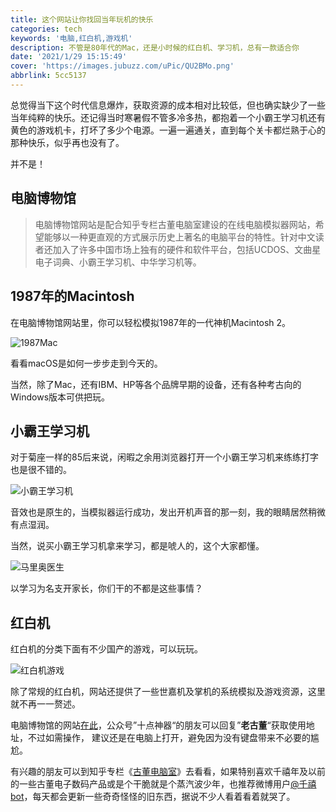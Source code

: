 ```yaml
---
title: 这个网站让你找回当年玩机的快乐
categories: tech
keywords: '电脑,红白机,游戏机'
description: 不管是80年代的Mac，还是小时候的红白机、学习机，总有一款适合你
date: '2021/1/29 15:15:49'
cover: 'https://images.jubuzz.com/uPic/QU2BMo.png'
abbrlink: 5cc5137
---
```


总觉得当下这个时代信息爆炸，获取资源的成本相对比较低，但也确实缺少了一些当年纯粹的快乐。还记得当时寒暑假不管多冷多热，都抱着一个小霸王学习机还有黄色的游戏机卡，打坏了多少个电源。一遍一遍通关，直到每个关卡都烂熟于心的那种快乐，似乎再也没有了。

并不是！

## 电脑博物馆

> 电脑博物馆网站是配合知乎专栏古董电脑室建设的在线电脑模拟器网站，希望能够以一种更直观的方式展示历史上著名的电脑平台的特性。针对中文读者还加入了许多中国市场上独有的硬件和软件平台，包括UCDOS、文曲星电子词典、小霸王学习机、中华学习机等。

## 1987年的Macintosh

在电脑博物馆网站里，你可以轻松模拟1987年的一代神机Macintosh 2。

![1987Mac](https://images.jubuzz.com/uPic/PWLe1L.png)

看看macOS是如何一步步走到今天的。

当然，除了Mac，还有IBM、HP等各个品牌早期的设备，还有各种考古向的Windows版本可供把玩。

## 小霸王学习机

对于菊座一样的85后来说，闲暇之余用浏览器打开一个小霸王学习机来练练打字也是很不错的。

![小霸王学习机](https://images.jubuzz.com/uPic/QU2BMo.png)

音效也是原生的，当模拟器运行成功，发出开机声音的那一刻，我的眼睛居然稍微有点湿润。

当然，说买小霸王学习机拿来学习，都是唬人的，这个大家都懂。

![马里奥医生](https://images.jubuzz.com/uPic/pyEWr2.png)

以学习为名支开家长，你们干的不都是这些事情？

## 红白机

红白机的分类下面有不少国产的游戏，可以玩玩。

![红白机游戏](https://images.jubuzz.com/uPic/zKSAlN.png)

除了常规的红白机，网站还提供了一些世嘉机及掌机的系统模拟及游戏资源，这里就不再一一赘述。

电脑博物馆的网站[在此](http://www.dnbwg.com/)，公众号”十点神器“的朋友可以回复”**老古董**“获取使用地址，不过如需操作， 建议还是在电脑上打开，避免因为没有键盘带来不必要的尴尬。

有兴趣的朋友可以到知乎专栏《[古董电脑室](https://zhuanlan.zhihu.com/retrocomputing)》去看看，如果特别喜欢千禧年及以前的一些古董电子数码产品或是个干脆就是个蒸汽波少年，也推荐微博用户[@千禧bot](https://weibo.com/u/6774131741)，每天都会更新一些奇奇怪怪的旧东西，据说不少人看着看着就哭了。